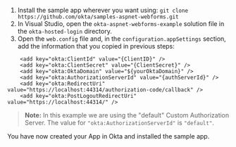 1. Install the sample app wherever you want using: `git clone https://github.com/okta/samples-aspnet-webforms.git`
2. In Visual Studio, open the `okta-aspnet-webforms-example` solution file in the `okta-hosted-login` directory.
3. Open the `web.config` file and, in the `configuration.appSettings` section, add the information that you copied in previous steps:

```
    <add key="okta:ClientId" value="{ClientID}" />
    <add key="okta:ClientSecret" value="{ClientSecret}" />
    <add key="okta:OktaDomain" value="${yourOktaDomain}" />
    <add key="okta:AuthorizationServerId" value="{authServerId}" />
    <add key="okta:RedirectUri" value="https://localhost:44314/authorization-code/callback" />
    <add key="okta:PostLogoutRedirectUri" value="https://localhost:44314/" />
```

   > **Note:** In this example we are using the "default" Custom Authorization Server. The value for `"okta:AuthorizationServerId"` is `"default"`.

You have now created your App in Okta and installed the <StackSelector snippet="applang" noSelector inline /> sample app.
